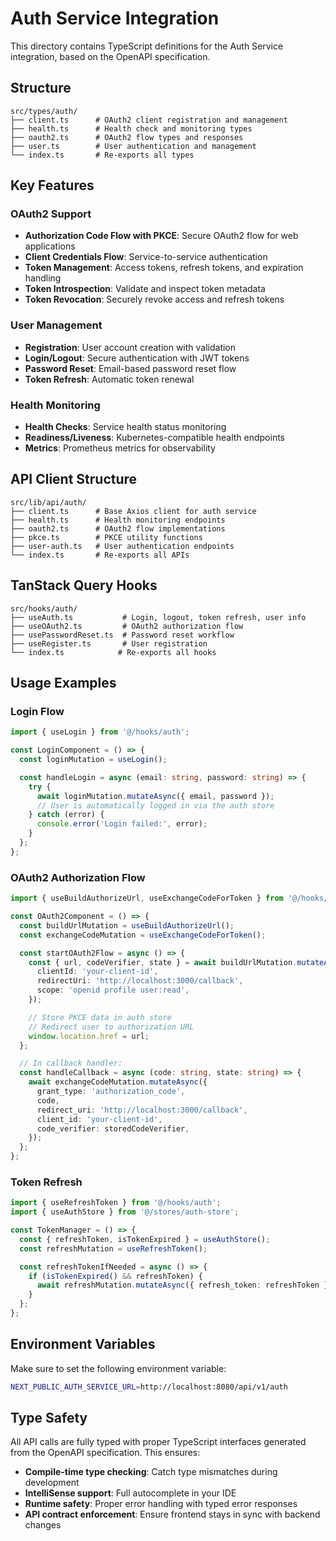 # Auth Service Integration

This directory contains TypeScript definitions for the Auth Service integration, based on the OpenAPI specification.

## Structure

```text
src/types/auth/
├── client.ts      # OAuth2 client registration and management
├── health.ts      # Health check and monitoring types
├── oauth2.ts      # OAuth2 flow types and responses
├── user.ts        # User authentication and management
└── index.ts       # Re-exports all types
```

## Key Features

### OAuth2 Support

- **Authorization Code Flow with PKCE**: Secure OAuth2 flow for web applications
- **Client Credentials Flow**: Service-to-service authentication
- **Token Management**: Access tokens, refresh tokens, and expiration handling
- **Token Introspection**: Validate and inspect token metadata
- **Token Revocation**: Securely revoke access and refresh tokens

### User Management

- **Registration**: User account creation with validation
- **Login/Logout**: Secure authentication with JWT tokens
- **Password Reset**: Email-based password reset flow
- **Token Refresh**: Automatic token renewal

### Health Monitoring

- **Health Checks**: Service health status monitoring
- **Readiness/Liveness**: Kubernetes-compatible health endpoints
- **Metrics**: Prometheus metrics for observability

## API Client Structure

```text
src/lib/api/auth/
├── client.ts      # Base Axios client for auth service
├── health.ts      # Health monitoring endpoints
├── oauth2.ts      # OAuth2 flow implementations
├── pkce.ts        # PKCE utility functions
├── user-auth.ts   # User authentication endpoints
└── index.ts       # Re-exports all APIs
```

## TanStack Query Hooks

```text
src/hooks/auth/
├── useAuth.ts           # Login, logout, token refresh, user info
├── useOAuth2.ts         # OAuth2 authorization flow
├── usePasswordReset.ts  # Password reset workflow
├── useRegister.ts       # User registration
└── index.ts            # Re-exports all hooks
```

## Usage Examples

### Login Flow

```typescript
import { useLogin } from '@/hooks/auth';

const LoginComponent = () => {
  const loginMutation = useLogin();

  const handleLogin = async (email: string, password: string) => {
    try {
      await loginMutation.mutateAsync({ email, password });
      // User is automatically logged in via the auth store
    } catch (error) {
      console.error('Login failed:', error);
    }
  };
};
```

### OAuth2 Authorization Flow

```typescript
import { useBuildAuthorizeUrl, useExchangeCodeForToken } from '@/hooks/auth';

const OAuth2Component = () => {
  const buildUrlMutation = useBuildAuthorizeUrl();
  const exchangeCodeMutation = useExchangeCodeForToken();

  const startOAuth2Flow = async () => {
    const { url, codeVerifier, state } = await buildUrlMutation.mutateAsync({
      clientId: 'your-client-id',
      redirectUri: 'http://localhost:3000/callback',
      scope: 'openid profile user:read',
    });

    // Store PKCE data in auth store
    // Redirect user to authorization URL
    window.location.href = url;
  };

  // In callback handler:
  const handleCallback = async (code: string, state: string) => {
    await exchangeCodeMutation.mutateAsync({
      grant_type: 'authorization_code',
      code,
      redirect_uri: 'http://localhost:3000/callback',
      client_id: 'your-client-id',
      code_verifier: storedCodeVerifier,
    });
  };
};
```

### Token Refresh

```typescript
import { useRefreshToken } from '@/hooks/auth';
import { useAuthStore } from '@/stores/auth-store';

const TokenManager = () => {
  const { refreshToken, isTokenExpired } = useAuthStore();
  const refreshMutation = useRefreshToken();

  const refreshTokenIfNeeded = async () => {
    if (isTokenExpired() && refreshToken) {
      await refreshMutation.mutateAsync({ refresh_token: refreshToken });
    }
  };
};
```

## Environment Variables

Make sure to set the following environment variable:

```bash
NEXT_PUBLIC_AUTH_SERVICE_URL=http://localhost:8080/api/v1/auth
```

## Type Safety

All API calls are fully typed with proper TypeScript interfaces generated from the OpenAPI specification. This ensures:

- **Compile-time type checking**: Catch type mismatches during development
- **IntelliSense support**: Full autocomplete in your IDE
- **Runtime safety**: Proper error handling with typed error responses
- **API contract enforcement**: Ensure frontend stays in sync with backend changes
